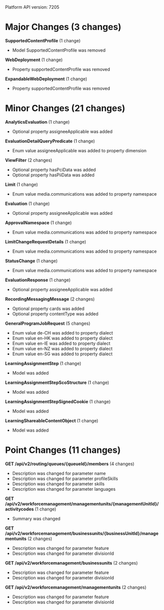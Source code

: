 Platform API version: 7205


# Major Changes (3 changes)

**SupportedContentProfile** (1 change)

* Model SupportedContentProfile was removed

**WebDeployment** (1 change)

* Property supportedContentProfile was removed

**ExpandableWebDeployment** (1 change)

* Property supportedContentProfile was removed


# Minor Changes (21 changes)

**AnalyticsEvaluation** (1 change)

* Optional property assigneeApplicable was added

**EvaluationDetailQueryPredicate** (1 change)

* Enum value assigneeApplicable was added to property dimension

**ViewFilter** (2 changes)

* Optional property hasPciData was added
* Optional property hasPiiData was added

**Limit** (1 change)

* Enum value media.communications was added to property namespace

**Evaluation** (1 change)

* Optional property assigneeApplicable was added

**ApprovalNamespace** (1 change)

* Enum value media.communications was added to property namespace

**LimitChangeRequestDetails** (1 change)

* Enum value media.communications was added to property namespace

**StatusChange** (1 change)

* Enum value media.communications was added to property namespace

**EvaluationResponse** (1 change)

* Optional property assigneeApplicable was added

**RecordingMessagingMessage** (2 changes)

* Optional property cards was added
* Optional property contentType was added

**GeneralProgramJobRequest** (5 changes)

* Enum value de-CH was added to property dialect
* Enum value en-HK was added to property dialect
* Enum value en-IE was added to property dialect
* Enum value en-NZ was added to property dialect
* Enum value en-SG was added to property dialect

**LearningAssignmentStep** (1 change)

* Model was added

**LearningAssignmentStepScoStructure** (1 change)

* Model was added

**LearningAssignmentStepSignedCookie** (1 change)

* Model was added

**LearningShareableContentObject** (1 change)

* Model was added


# Point Changes (11 changes)

**GET /api/v2/routing/queues/{queueId}/members** (4 changes)

* Description was changed for parameter name
* Description was changed for parameter profileSkills
* Description was changed for parameter skills
* Description was changed for parameter languages

**GET /api/v2/workforcemanagement/managementunits/{managementUnitId}/activitycodes** (1 change)

* Summary was changed

**GET /api/v2/workforcemanagement/businessunits/{businessUnitId}/managementunits** (2 changes)

* Description was changed for parameter feature
* Description was changed for parameter divisionId

**GET /api/v2/workforcemanagement/businessunits** (2 changes)

* Description was changed for parameter feature
* Description was changed for parameter divisionId

**GET /api/v2/workforcemanagement/managementunits** (2 changes)

* Description was changed for parameter feature
* Description was changed for parameter divisionId
